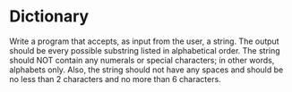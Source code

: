 # Dictionary
Write a program that accepts, as input from the user, a string. The output should be every possible substring listed in alphabetical order. The string should NOT contain any numerals or special characters; in other words, alphabets only. Also, the string should not have any spaces and should be no less than 2 characters and no more than 6 characters.
